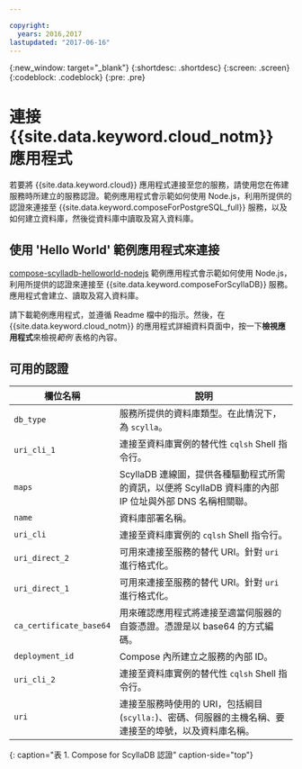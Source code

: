 ```yaml
---

copyright:
  years: 2016,2017
lastupdated: "2017-06-16"
---
```


{:new_window: target="_blank"}
{:shortdesc: .shortdesc}
{:screen: .screen}
{:codeblock: .codeblock}
{:pre: .pre}

# 連接 {{site.data.keyword.cloud_notm}} 應用程式

若要將 {{site.data.keyword.cloud}} 應用程式連接至您的服務，請使用您在佈建服務時所建立的服務認證。範例應用程式會示範如何使用 Node.js，利用所提供的認證來連接至 {{site.data.keyword.composeForPostgreSQL_full}} 服務，以及如何建立資料庫，然後從資料庫中讀取及寫入資料庫。

## 使用 'Hello World' 範例應用程式來連接

[compose-scylladb-helloworld-nodejs](https://github.com/IBM-Bluemix/compose-scylladb-helloworld-nodejs) 範例應用程式會示範如何使用 Node.js，利用所提供的認證來連接至 {{site.data.keyword.composeForScyllaDB}} 服務。應用程式會建立、讀取及寫入資料庫。

請下載範例應用程式，並遵循 Readme 檔中的指示。然後，在 {{site.data.keyword.cloud_notm}} 的應用程式詳細資料頁面中，按一下**檢視應用程式**來檢視*範例* 表格的內容。

## 可用的認證

欄位名稱|說明
----------|-----------
`db_type`|服務所提供的資料庫類型。在此情況下，為 `scylla`。
`uri_cli_1`|連接至資料庫實例的替代性 `cqlsh` Shell 指令行。
`maps`|ScyllaDB 連線圖，提供各種驅動程式所需的資訊，以便將 ScyllaDB 資料庫的內部 IP 位址與外部 DNS 名稱相關聯。
`name`|資料庫部署名稱。
`uri_cli`|連接至資料庫實例的 `cqlsh` Shell 指令行。
`uri_direct_2`|可用來連接至服務的替代 URI。針對 `uri` 進行格式化。
`uri_direct_1`|可用來連接至服務的替代 URI。針對 `uri` 進行格式化。
`ca_certificate_base64`|用來確認應用程式將連接至適當伺服器的自簽憑證。憑證是以 base64 的方式編碼。
`deployment_id`|Compose 內所建立之服務的內部 ID。
`uri_cli_2`|連接至資料庫實例的替代性 `cqlsh` Shell 指令行。
`uri`|連接至服務時使用的 URI，包括綱目 (`scylla:`)、密碼、伺服器的主機名稱、要連接至的埠號，以及資料庫名稱。
{: caption="表 1. Compose for ScyllaDB 認證" caption-side="top"}
